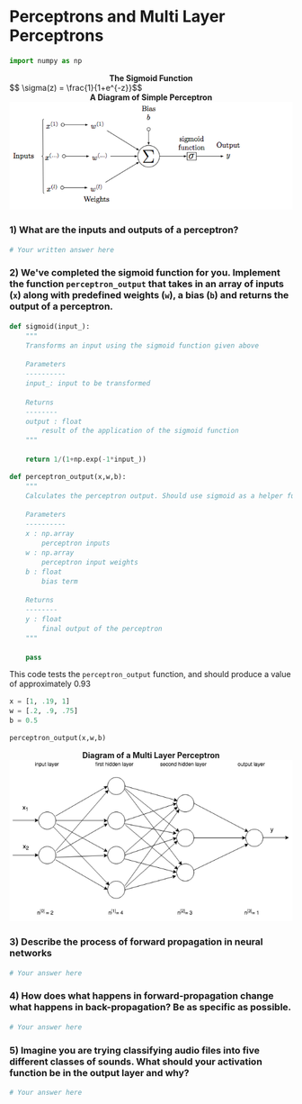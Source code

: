 # Perceptrons and Multi Layer Perceptrons


```python
import numpy as np
```

<center><b>The Sigmoid Function</b></center>
$$ \sigma(z) = \frac{1}{1+e^{-z}}$$

<center><b>A Diagram of Simple Perceptron</b></center>

<img src='images/perceptron.png'/>

### 1) What are the inputs and outputs of a perceptron?


```python
# Your written answer here
```

### 2) We've completed the sigmoid function for you. Implement the function `perceptron_output` that takes in an array of inputs (`x`) along with predefined weights (`w`), a bias (`b`) and returns the output of a perceptron. 


```python
def sigmoid(input_):
    """
    Transforms an input using the sigmoid function given above
    
    Parameters
    ----------
    input_: input to be transformed
    
    Returns
    --------
    output : float
        result of the application of the sigmoid function 
    """
    
    return 1/(1+np.exp(-1*input_))
```


```python
def perceptron_output(x,w,b):
    """
    Calculates the perceptron output. Should use sigmoid as a helper function.
    
    Parameters
    ----------
    x : np.array
        perceptron inputs
    w : np.array
        perceptron input weights
    b : float
        bias term
    
    Returns
    --------
    y : float
        final output of the perceptron
    """
    
    pass
```

This code tests the `perceptron_output` function, and should produce a value of approximately 0.93


```python
x = [1, .19, 1]
w = [.2, .9, .75]
b = 0.5
```


```python
perceptron_output(x,w,b)
```

<center><b>Diagram of a Multi Layer Perceptron</b></center>

<img src='images/Deeper_network_day2.png'/>

### 3) Describe the process of forward propagation in neural networks


```python
# Your answer here
```

### 4) How does what happens in forward-propagation change what happens in back-propagation? Be as specific as possible.


```python
# Your answer here
```

### 5) Imagine you are trying classifying audio files into five different classes of sounds. What should your activation function be in the output layer and why? 


```python
# Your answer here
```


```python

```
